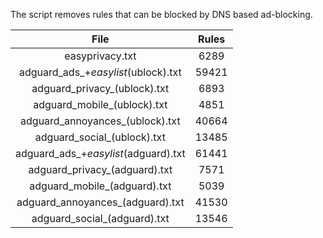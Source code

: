 The script removes rules that can be blocked by DNS based ad-blocking.


| File | Rules |
|:----:|:-----:|
| easyprivacy.txt | 6289 |
| adguard_ads_+_easylist_(ublock).txt | 59421 |
| adguard_privacy_(ublock).txt | 6893 |
| adguard_mobile_(ublock).txt | 4851 |
| adguard_annoyances_(ublock).txt | 40664 |
| adguard_social_(ublock).txt | 13485 |
| adguard_ads_+_easylist_(adguard).txt | 61441 |
| adguard_privacy_(adguard).txt | 7571 |
| adguard_mobile_(adguard).txt | 5039 |
| adguard_annoyances_(adguard).txt | 41530 |
| adguard_social_(adguard).txt | 13546 |